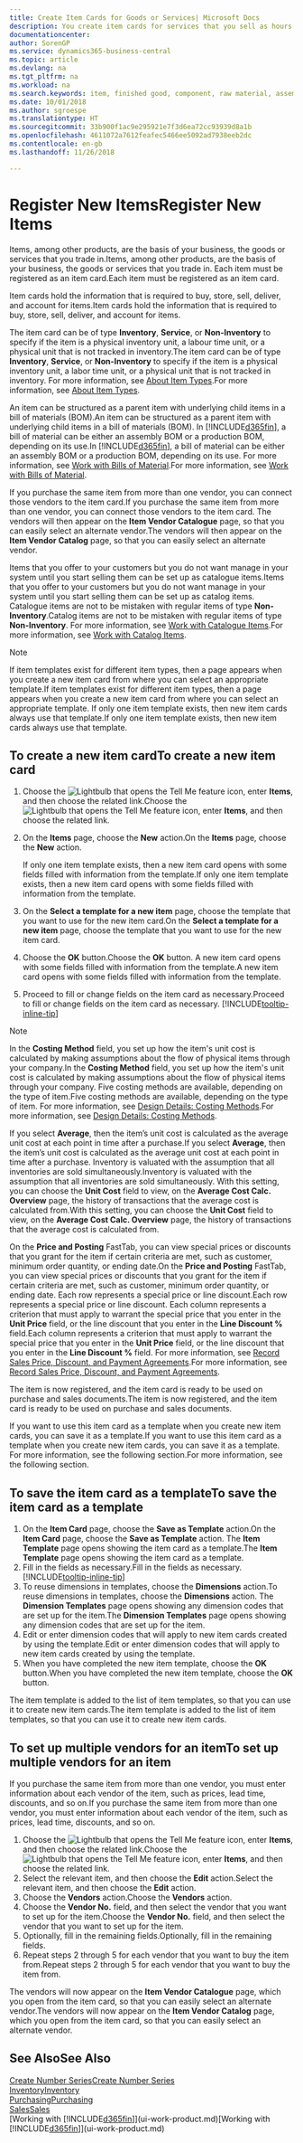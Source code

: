 ```yaml
---
title: Create Item Cards for Goods or Services| Microsoft Docs
description: You create item cards for services that you sell as hours and for physical products, such as assembly items, finished goods, components, or raw material, that you sell from your inventory.
documentationcenter: 
author: SorenGP
ms.service: dynamics365-business-central
ms.topic: article
ms.devlang: na
ms.tgt_pltfrm: na
ms.workload: na
ms.search.keywords: item, finished good, component, raw material, assembly item
ms.date: 10/01/2018
ms.author: sgroespe
ms.translationtype: HT
ms.sourcegitcommit: 33b900f1ac9e295921e7f3d6ea72cc93939d8a1b
ms.openlocfilehash: 4611072a7612feafec5466ee5092ad7938eeb2dc
ms.contentlocale: en-gb
ms.lasthandoff: 11/26/2018

---
```

# <a name="register-new-items"></a><span data-ttu-id="90792-103">Register New Items</span><span class="sxs-lookup"><span data-stu-id="90792-103">Register New Items</span></span>
<span data-ttu-id="90792-104">Items, among other products, are the basis of your business, the goods or services that you trade in.</span><span class="sxs-lookup"><span data-stu-id="90792-104">Items, among other products, are the basis of your business, the goods or services that you trade in.</span></span> <span data-ttu-id="90792-105">Each item must be registered as an item card.</span><span class="sxs-lookup"><span data-stu-id="90792-105">Each item must be registered as an item card.</span></span>

<span data-ttu-id="90792-106">Item cards hold the information that is required to buy, store, sell, deliver, and account for items.</span><span class="sxs-lookup"><span data-stu-id="90792-106">Item cards hold the information that is required to buy, store, sell, deliver, and account for items.</span></span>

<span data-ttu-id="90792-107">The item card can be of type **Inventory**, **Service**, or **Non-Inventory** to specify if the item is a physical inventory unit, a labour time unit, or a physical unit that is not tracked in inventory.</span><span class="sxs-lookup"><span data-stu-id="90792-107">The item card can be of type **Inventory**, **Service**, or **Non-Inventory** to specify if the item is a physical inventory unit, a labor time unit, or a physical unit that is not tracked in inventory.</span></span> <span data-ttu-id="90792-108">For more information, see [About Item Types](inventory-about-item-types.md).</span><span class="sxs-lookup"><span data-stu-id="90792-108">For more information, see [About Item Types](inventory-about-item-types.md).</span></span>

<span data-ttu-id="90792-109">An item can be structured as a parent item with underlying child items in a bill of materials (BOM).</span><span class="sxs-lookup"><span data-stu-id="90792-109">An item can be structured as a parent item with underlying child items in a bill of materials (BOM).</span></span> <span data-ttu-id="90792-110">In [!INCLUDE[d365fin](includes/d365fin_md.md)], a bill of material can be either an assembly BOM or a production BOM, depending on its use.</span><span class="sxs-lookup"><span data-stu-id="90792-110">In [!INCLUDE[d365fin](includes/d365fin_md.md)], a bill of material can be either an assembly BOM or a production BOM, depending on its use.</span></span> <span data-ttu-id="90792-111">For more information, see [Work with Bills of Material](inventory-how-work-BOMs.md).</span><span class="sxs-lookup"><span data-stu-id="90792-111">For more information, see [Work with Bills of Material](inventory-how-work-BOMs.md).</span></span>

<span data-ttu-id="90792-112">If you purchase the same item from more than one vendor, you can connect those vendors to the item card.</span><span class="sxs-lookup"><span data-stu-id="90792-112">If you purchase the same item from more than one vendor, you can connect those vendors to the item card.</span></span> <span data-ttu-id="90792-113">The vendors will then appear on the **Item Vendor Catalogue** page, so that you can easily select an alternate vendor.</span><span class="sxs-lookup"><span data-stu-id="90792-113">The vendors will then appear on the **Item Vendor Catalog** page, so that you can easily select an alternate vendor.</span></span>

<span data-ttu-id="90792-114">Items that you offer to your customers but you do not want manage in your system until you start selling them can be set up as catalogue items.</span><span class="sxs-lookup"><span data-stu-id="90792-114">Items that you offer to your customers but you do not want manage in your system until you start selling them can be set up as catalog items.</span></span> <span data-ttu-id="90792-115">Catalogue items are not to be mistaken with regular items of type **Non-Inventory**.</span><span class="sxs-lookup"><span data-stu-id="90792-115">Catalog items are not to be mistaken with regular items of type **Non-Inventory**.</span></span> <span data-ttu-id="90792-116">For more information, see [Work with Catalogue Items](inventory-how-work-nonstock-items.md).</span><span class="sxs-lookup"><span data-stu-id="90792-116">For more information, see [Work with Catalog Items](inventory-how-work-nonstock-items.md).</span></span>  

> [!NOTE]  
> <span data-ttu-id="90792-117">If item templates exist for different item types, then a page appears when you create a new item card from where you can select an appropriate template.</span><span class="sxs-lookup"><span data-stu-id="90792-117">If item templates exist for different item types, then a page appears when you create a new item card from where you can select an appropriate template.</span></span> <span data-ttu-id="90792-118">If only one item template exists, then new item cards always use that template.</span><span class="sxs-lookup"><span data-stu-id="90792-118">If only one item template exists, then new item cards always use that template.</span></span>

## <a name="to-create-a-new-item-card"></a><span data-ttu-id="90792-119">To create a new item card</span><span class="sxs-lookup"><span data-stu-id="90792-119">To create a new item card</span></span>
1. <span data-ttu-id="90792-120">Choose the ![Lightbulb that opens the Tell Me feature](media/ui-search/search_small.png "Tell me what you want to do") icon, enter **Items**, and then choose the related link.</span><span class="sxs-lookup"><span data-stu-id="90792-120">Choose the ![Lightbulb that opens the Tell Me feature](media/ui-search/search_small.png "Tell me what you want to do") icon, enter **Items**, and then choose the related link.</span></span>  
2. <span data-ttu-id="90792-121">On the **Items** page, choose the **New** action.</span><span class="sxs-lookup"><span data-stu-id="90792-121">On the **Items** page, choose the **New** action.</span></span>

    <span data-ttu-id="90792-122">If only one item template exists, then a new item card opens with some fields filled with information from the template.</span><span class="sxs-lookup"><span data-stu-id="90792-122">If only one item template exists, then a new item card opens with some fields filled with information from the template.</span></span>
3. <span data-ttu-id="90792-123">On the **Select a template for a new item** page, choose the template that you want to use for the new item card.</span><span class="sxs-lookup"><span data-stu-id="90792-123">On the **Select a template for a new item** page, choose the template that you want to use for the new item card.</span></span>
4. <span data-ttu-id="90792-124">Choose the **OK** button.</span><span class="sxs-lookup"><span data-stu-id="90792-124">Choose the **OK** button.</span></span> <span data-ttu-id="90792-125">A new item card opens with some fields filled with information from the template.</span><span class="sxs-lookup"><span data-stu-id="90792-125">A new item card opens with some fields filled with information from the template.</span></span>
5. <span data-ttu-id="90792-126">Proceed to fill or change fields on the item card as necessary.</span><span class="sxs-lookup"><span data-stu-id="90792-126">Proceed to fill or change fields on the item card as necessary.</span></span> [!INCLUDE[tooltip-inline-tip](includes/tooltip-inline-tip_md.md)]

> [!NOTE]
> <span data-ttu-id="90792-127">In the **Costing Method** field, you set up how the item's unit cost is calculated by making assumptions about the flow of physical items through your company.</span><span class="sxs-lookup"><span data-stu-id="90792-127">In the **Costing Method** field, you set up how the item's unit cost is calculated by making assumptions about the flow of physical items through your company.</span></span> <span data-ttu-id="90792-128">Five costing methods are available, depending on the type of item.</span><span class="sxs-lookup"><span data-stu-id="90792-128">Five costing methods are available, depending on the type of item.</span></span> <span data-ttu-id="90792-129">For more information, see [Design Details: Costing Methods](design-details-costing-methods.md).</span><span class="sxs-lookup"><span data-stu-id="90792-129">For more information, see [Design Details: Costing Methods](design-details-costing-methods.md).</span></span>
>
> <span data-ttu-id="90792-130">If you select **Average**, then the item’s unit cost is calculated as the average unit cost at each point in time after a purchase.</span><span class="sxs-lookup"><span data-stu-id="90792-130">If you select **Average**, then the item’s unit cost is calculated as the average unit cost at each point in time after a purchase.</span></span> <span data-ttu-id="90792-131">Inventory is valuated with the assumption that all inventories are sold simultaneously.</span><span class="sxs-lookup"><span data-stu-id="90792-131">Inventory is valuated with the assumption that all inventories are sold simultaneously.</span></span> <span data-ttu-id="90792-132">With this setting, you can choose the **Unit Cost** field to view, on the **Average Cost Calc. Overview** page, the history of transactions that the average cost is calculated from.</span><span class="sxs-lookup"><span data-stu-id="90792-132">With this setting, you can choose the **Unit Cost** field to view, on the **Average Cost Calc. Overview** page, the history of transactions that the average cost is calculated from.</span></span>

<span data-ttu-id="90792-133">On the **Price and Posting** FastTab, you can view special prices or discounts that you grant for the item if certain criteria are met, such as customer, minimum order quantity, or ending date.</span><span class="sxs-lookup"><span data-stu-id="90792-133">On the **Price and Posting** FastTab, you can view special prices or discounts that you grant for the item if certain criteria are met, such as customer, minimum order quantity, or ending date.</span></span> <span data-ttu-id="90792-134">Each row represents a special price or line discount.</span><span class="sxs-lookup"><span data-stu-id="90792-134">Each row represents a special price or line discount.</span></span> <span data-ttu-id="90792-135">Each column represents a criterion that must apply to warrant the special price that you enter in the **Unit Price** field, or the line discount that you enter in the **Line Discount %** field.</span><span class="sxs-lookup"><span data-stu-id="90792-135">Each column represents a criterion that must apply to warrant the special price that you enter in the **Unit Price** field, or the line discount that you enter in the **Line Discount %** field.</span></span> <span data-ttu-id="90792-136">For more information, see [Record Sales Price, Discount, and Payment Agreements](sales-how-record-sales-price-discount-payment-agreements.md).</span><span class="sxs-lookup"><span data-stu-id="90792-136">For more information, see [Record Sales Price, Discount, and Payment Agreements](sales-how-record-sales-price-discount-payment-agreements.md).</span></span>

<span data-ttu-id="90792-137">The item is now registered, and the item card is ready to be used on purchase and sales documents.</span><span class="sxs-lookup"><span data-stu-id="90792-137">The item is now registered, and the item card is ready to be used on purchase and sales documents.</span></span>

<span data-ttu-id="90792-138">If you want to use this item card as a template when you create new item cards, you can save it as a template.</span><span class="sxs-lookup"><span data-stu-id="90792-138">If you want to use this item card as a template when you create new item cards, you can save it as a template.</span></span> <span data-ttu-id="90792-139">For more information, see the following section.</span><span class="sxs-lookup"><span data-stu-id="90792-139">For more information, see the following section.</span></span>

## <a name="to-save-the-item-card-as-a-template"></a><span data-ttu-id="90792-140">To save the item card as a template</span><span class="sxs-lookup"><span data-stu-id="90792-140">To save the item card as a template</span></span>
1. <span data-ttu-id="90792-141">On the **Item Card** page, choose the **Save as Template** action.</span><span class="sxs-lookup"><span data-stu-id="90792-141">On the **Item Card** page, choose the **Save as Template** action.</span></span> <span data-ttu-id="90792-142">The **Item Template** page opens showing the item card as a template.</span><span class="sxs-lookup"><span data-stu-id="90792-142">The **Item Template** page opens showing the item card as a template.</span></span>
2. <span data-ttu-id="90792-143">Fill in the fields as necessary.</span><span class="sxs-lookup"><span data-stu-id="90792-143">Fill in the fields as necessary.</span></span> [!INCLUDE[tooltip-inline-tip](includes/tooltip-inline-tip_md.md)]
3. <span data-ttu-id="90792-144">To reuse dimensions in templates, choose the **Dimensions** action.</span><span class="sxs-lookup"><span data-stu-id="90792-144">To reuse dimensions in templates, choose the **Dimensions** action.</span></span> <span data-ttu-id="90792-145">The **Dimension Templates** page opens showing any dimension codes that are set up for the item.</span><span class="sxs-lookup"><span data-stu-id="90792-145">The **Dimension Templates** page opens showing any dimension codes that are set up for the item.</span></span>
4. <span data-ttu-id="90792-146">Edit or enter dimension codes that will apply to new item cards created by using the template.</span><span class="sxs-lookup"><span data-stu-id="90792-146">Edit or enter dimension codes that will apply to new item cards created by using the template.</span></span>
5. <span data-ttu-id="90792-147">When you have completed the new item template, choose the **OK** button.</span><span class="sxs-lookup"><span data-stu-id="90792-147">When you have completed the new item template, choose the **OK** button.</span></span>

<span data-ttu-id="90792-148">The item template is added to the list of item templates, so that you can use it to create new item cards.</span><span class="sxs-lookup"><span data-stu-id="90792-148">The item template is added to the list of item templates, so that you can use it to create new item cards.</span></span>

## <a name="to-set-up-multiple-vendors-for-an-item"></a><span data-ttu-id="90792-149">To set up multiple vendors for an item</span><span class="sxs-lookup"><span data-stu-id="90792-149">To set up multiple vendors for an item</span></span>  
<span data-ttu-id="90792-150">If you purchase the same item from more than one vendor, you must enter information about each vendor of the item, such as prices, lead time, discounts, and so on.</span><span class="sxs-lookup"><span data-stu-id="90792-150">If you purchase the same item from more than one vendor, you must enter information about each vendor of the item, such as prices, lead time, discounts, and so on.</span></span>  

1.  <span data-ttu-id="90792-151">Choose the ![Lightbulb that opens the Tell Me feature](media/ui-search/search_small.png "Tell me what you want to do") icon, enter **Items**, and then choose the related link.</span><span class="sxs-lookup"><span data-stu-id="90792-151">Choose the ![Lightbulb that opens the Tell Me feature](media/ui-search/search_small.png "Tell me what you want to do") icon, enter **Items**, and then choose the related link.</span></span>  
2.  <span data-ttu-id="90792-152">Select the relevant item, and then choose the **Edit** action.</span><span class="sxs-lookup"><span data-stu-id="90792-152">Select the relevant item, and then choose the **Edit** action.</span></span>  
3.  <span data-ttu-id="90792-153">Choose the **Vendors** action.</span><span class="sxs-lookup"><span data-stu-id="90792-153">Choose the **Vendors** action.</span></span>  
4.  <span data-ttu-id="90792-154">Choose the **Vendor No.** field, and then select the vendor that you want to set up for the item.</span><span class="sxs-lookup"><span data-stu-id="90792-154">Choose the **Vendor No.** field, and then select the vendor that you want to set up for the item.</span></span>  
5.  <span data-ttu-id="90792-155">Optionally, fill in the remaining fields.</span><span class="sxs-lookup"><span data-stu-id="90792-155">Optionally, fill in the remaining fields.</span></span>  
6.  <span data-ttu-id="90792-156">Repeat steps 2 through 5 for each vendor that you want to buy the item from.</span><span class="sxs-lookup"><span data-stu-id="90792-156">Repeat steps 2 through 5 for each vendor that you want to buy the item from.</span></span>

<span data-ttu-id="90792-157">The vendors will now appear on the **Item Vendor Catalogue** page, which you open from the item card, so that you can easily select an alternate vendor.</span><span class="sxs-lookup"><span data-stu-id="90792-157">The vendors will now appear on the **Item Vendor Catalog** page, which you open from the item card, so that you can easily select an alternate vendor.</span></span>

## <a name="see-also"></a><span data-ttu-id="90792-158">See Also</span><span class="sxs-lookup"><span data-stu-id="90792-158">See Also</span></span>
[<span data-ttu-id="90792-159">Create Number Series</span><span class="sxs-lookup"><span data-stu-id="90792-159">Create Number Series</span></span>](ui-create-number-series.md)  
[<span data-ttu-id="90792-160">Inventory</span><span class="sxs-lookup"><span data-stu-id="90792-160">Inventory</span></span>](inventory-manage-inventory.md)  
[<span data-ttu-id="90792-161">Purchasing</span><span class="sxs-lookup"><span data-stu-id="90792-161">Purchasing</span></span>](purchasing-manage-purchasing.md)  
[<span data-ttu-id="90792-162">Sales</span><span class="sxs-lookup"><span data-stu-id="90792-162">Sales</span></span>](sales-manage-sales.md)  
<span data-ttu-id="90792-163">[Working with [!INCLUDE[d365fin](includes/d365fin_md.md)]](ui-work-product.md)</span><span class="sxs-lookup"><span data-stu-id="90792-163">[Working with [!INCLUDE[d365fin](includes/d365fin_md.md)]](ui-work-product.md)</span></span>

